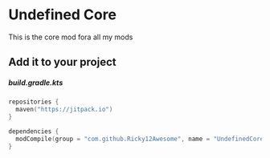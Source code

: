 # Undefined Core
This is the core mod fora all my mods

## Add it to your project
##### build.gradle.kts
```kotlin
repositories {
  maven("https://jitpack.io")
}

dependencies {
  modCompile(group = "com.github.Ricky12Awesome", name = "UndefinedCore", version = "1.0.0")
}
```